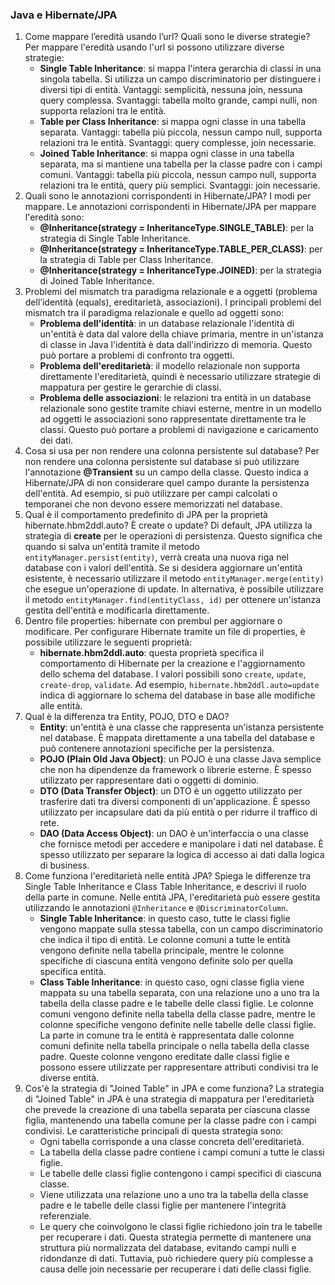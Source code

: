 ### Java e Hibernate/JPA

1. Come mappare l’eredità usando l’url? Quali sono le diverse strategie?
    Per mappare l'eredità usando l'url si possono utilizzare diverse strategie:
    - **Single Table Inheritance**: si mappa l'intera gerarchia di classi in una singola tabella. Si utilizza un campo discriminatorio per distinguere i diversi tipi di entità. Vantaggi: semplicità, nessuna join, nessuna query complessa. Svantaggi: tabella molto grande, campi nulli, non supporta relazioni tra le entità.
    - **Table per Class Inheritance**: si mappa ogni classe in una tabella separata. Vantaggi: tabella più piccola, nessun campo null, supporta relazioni tra le entità. Svantaggi: query complesse, join necessarie.
    - **Joined Table Inheritance**: si mappa ogni classe in una tabella separata, ma si mantiene una tabella per la classe padre con i campi comuni. Vantaggi: tabella più piccola, nessun campo null, supporta relazioni tra le entità, query più semplici. Svantaggi: join necessarie.
2. Quali sono le annotazioni corrispondenti in Hibernate/JPA? I modi per mappare.
    Le annotazioni corrispondenti in Hibernate/JPA per mappare l'eredità sono:
    - **@Inheritance(strategy = InheritanceType.SINGLE_TABLE)**: per la strategia di Single Table Inheritance.
    - **@Inheritance(strategy = InheritanceType.TABLE_PER_CLASS)**: per la strategia di Table per Class Inheritance.
    - **@Inheritance(strategy = InheritanceType.JOINED)**: per la strategia di Joined Table Inheritance.
3. Problemi del mismatch tra paradigma relazionale e a oggetti (problema dell’identità (equals), ereditarietà, associazioni).
    I principali problemi del mismatch tra il paradigma relazionale e quello ad oggetti sono:
    - **Problema dell'identità**: in un database relazionale l'identità di un'entità è data dal valore della chiave primaria, mentre in un'istanza di classe in Java l'identità è data dall'indirizzo di memoria. Questo può portare a problemi di confronto tra oggetti.
    - **Problema dell'ereditarietà**: il modello relazionale non supporta direttamente l'ereditarietà, quindi è necessario utilizzare strategie di mappatura per gestire le gerarchie di classi.
    - **Problema delle associazioni**: le relazioni tra entità in un database relazionale sono gestite tramite chiavi esterne, mentre in un modello ad oggetti le associazioni sono rappresentate direttamente tra le classi. Questo può portare a problemi di navigazione e caricamento dei dati.
4. Cosa si usa per non rendere una colonna persistente sul database?
    Per non rendere una colonna persistente sul database si può utilizzare l'annotazione **@Transient** su un campo della classe. Questo indica a Hibernate/JPA di non considerare quel campo durante la persistenza dell'entità. Ad esempio, si può utilizzare per campi calcolati o temporanei che non devono essere memorizzati nel database.
5. Qual è il comportamento predefinito di JPA per la proprietà hibernate.hbm2ddl.auto? È create o update?
    Di default, JPA utilizza la strategia di **create** per le operazioni di persistenza. Questo significa che quando si salva un'entità tramite il metodo `entityManager.persist(entity)`, verrà creata una nuova riga nel database con i valori dell'entità. Se si desidera aggiornare un'entità esistente, è necessario utilizzare il metodo `entityManager.merge(entity)` che esegue un'operazione di update. In alternativa, è possibile utilizzare il metodo `entityManager.find(entityClass, id)` per ottenere un'istanza gestita dell'entità e modificarla direttamente.
6. Dentro file properties: hibernate con prembul per aggiornare o modificare.
    Per configurare Hibernate tramite un file di properties, è possibile utilizzare le seguenti proprietà:
    - **hibernate.hbm2ddl.auto**: questa proprietà specifica il comportamento di Hibernate per la creazione e l'aggiornamento dello schema del database. I valori possibili sono `create`, `update`, `create-drop`, `validate`. Ad esempio, `hibernate.hbm2ddl.auto=update` indica di aggiornare lo schema del database in base alle modifiche alle entità.
7. Qual è la differenza tra Entity, POJO, DTO e DAO?
    - **Entity**: un'entità è una classe che rappresenta un'istanza persistente nel database. È mappata direttamente a una tabella del database e può contenere annotazioni specifiche per la persistenza.
    - **POJO (Plain Old Java Object)**: un POJO è una classe Java semplice che non ha dipendenze da framework o librerie esterne. È spesso utilizzato per rappresentare dati o oggetti di dominio.
    - **DTO (Data Transfer Object)**: un DTO è un oggetto utilizzato per trasferire dati tra diversi componenti di un'applicazione. È spesso utilizzato per incapsulare dati da più entità o per ridurre il traffico di rete.
    - **DAO (Data Access Object)**: un DAO è un'interfaccia o una classe che fornisce metodi per accedere e manipolare i dati nel database. È spesso utilizzato per separare la logica di accesso ai dati dalla logica di business.
8. Come funziona l'ereditarietà nelle entità JPA? Spiega le differenze tra Single Table Inheritance e Class Table Inheritance, e descrivi il ruolo della parte in comune.
    Nelle entità JPA, l'ereditarietà può essere gestita utilizzando le annotazioni `@Inheritance` e `@DiscriminatorColumn`. 
    - **Single Table Inheritance**: in questo caso, tutte le classi figlie vengono mappate sulla stessa tabella, con un campo discriminatorio che indica il tipo di entità. Le colonne comuni a tutte le entità vengono definite nella tabella principale, mentre le colonne specifiche di ciascuna entità vengono definite solo per quella specifica entità.
    - **Class Table Inheritance**: in questo caso, ogni classe figlia viene mappata su una tabella separata, con una relazione uno a uno tra la tabella della classe padre e le tabelle delle classi figlie. Le colonne comuni vengono definite nella tabella della classe padre, mentre le colonne specifiche vengono definite nelle tabelle delle classi figlie.
    La parte in comune tra le entità è rappresentata dalle colonne comuni definite nella tabella principale o nella tabella della classe padre. Queste colonne vengono ereditate dalle classi figlie e possono essere utilizzate per rappresentare attributi condivisi tra le diverse entità.
9. Cos'è la strategia di "Joined Table" in JPA e come funziona?
    La strategia di "Joined Table" in JPA è una strategia di mappatura per l'ereditarietà che prevede la creazione di una tabella separata per ciascuna classe figlia, mantenendo una tabella comune per la classe padre con i campi condivisi. Le caratteristiche principali di questa strategia sono:
    - Ogni tabella corrisponde a una classe concreta dell'ereditarietà.
    - La tabella della classe padre contiene i campi comuni a tutte le classi figlie.
    - Le tabelle delle classi figlie contengono i campi specifici di ciascuna classe.
    - Viene utilizzata una relazione uno a uno tra la tabella della classe padre e le tabelle delle classi figlie per mantenere l'integrità referenziale.
    - Le query che coinvolgono le classi figlie richiedono join tra le tabelle per recuperare i dati.
    Questa strategia permette di mantenere una struttura più normalizzata del database, evitando campi nulli e ridondanze di dati. Tuttavia, può richiedere query più complesse a causa delle join necessarie per recuperare i dati delle classi figlie.